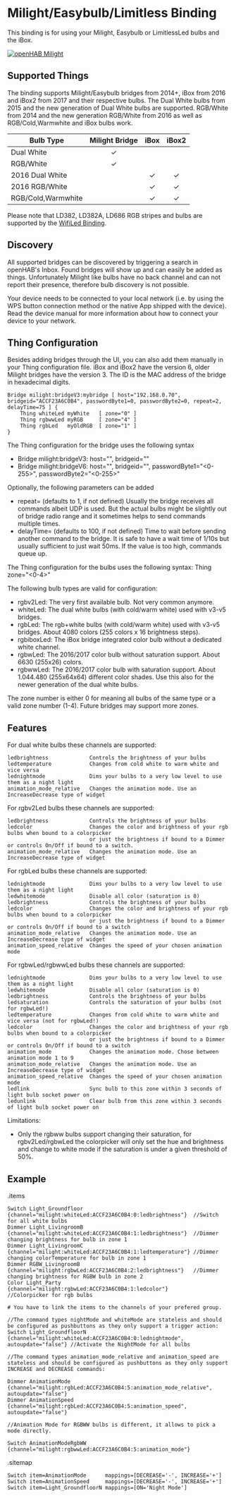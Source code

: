 # Milight/Easybulb/Limitless Binding

This binding is for using your Milight, Easybulb or LimitlessLed bulbs and the iBox.

[![openHAB Milight](https://img.youtube.com/vi/zNe9AkQbfmc/0.jpg)](https://www.youtube.com/watch?v=zNe9AkQbfmc)

## Supported Things

The binding supports Milight/Easybulb bridges from 2014+, iBox from 2016 and iBox2 from 2017 and their respective bulbs.
The Dual White bulbs from 2015 and the new generation of Dual White bulbs are supported.
RGB/White from 2014 and the new generation RGB/White from 2016 as well as RGB/Cold,Warmwhite and iBox bulbs work.

| Bulb Type          | Milight Bridge | iBox  | iBox2 |
|--------------------|:--------------:|:-----:|:-----:|
| Dual White         |       ✓        |       |       |
| RGB/White          |       ✓        |       |       |
| 2016 Dual White    |                |   ✓   |   ✓   |
| 2016 RGB/White     |                |   ✓   |   ✓   |
| RGB/Cold,Warmwhite |                |   ✓   |   ✓   |

Please note that LD382, LD382A, LD686 RGB stripes and bulbs are supported by the
[WifiLed Binding](https://www.openhab.org/addons/bindings/wifiled/).

## Discovery

All supported bridges can be discovered by triggering a search in openHAB's Inbox.
Found bridges will show up and can easily be added as things.
Unfortunately Milight like bulbs have no back channel and can not report their presence, therefore
bulb discovery is not possible.

Your device needs to be connected to your local network (i.e. by using the WPS button connection method or the native App shipped with the device).
Read the device manual for more information about how to connect your device to your network.

## Thing Configuration

Besides adding bridges through the UI, you can also add them manually in your Thing
configuration file.
iBox and iBox2 have the version 6, older Milight bridges have the version 3.
The ID is the MAC address of the bridge in hexadecimal digits.

    Bridge milight:bridgeV3:mybridge [ host="192.168.0.70", bridgeid="ACCF23A6C0B4", passwordByte1=0, passwordByte2=0, repeat=2, delayTime=75 ] {
        Thing whiteLed myWhite   [ zone="0" ]
        Thing rgbwwLed myRGB     [ zone="4" ]
        Thing rgbLed   myOldRGB  [ zone="1" ]
    }

The Thing configuration for the bridge uses the following syntax

* Bridge milight:bridgeV3:<any name> host="<IP-Address of bridge>", bridgeid="<mac>"
* Bridge milight:bridgeV6:<any name> host="<IP-Address of bridge>", bridgeid="<mac>", passwordByte1="<0-255>", passwordByte2="<0-255>"
    
Optionally, the following parameters can be added

* repeat=<integer> (defaults to 1, if not defined)
  Usually the bridge receives all commands albeit UDP is used. But the actual bulbs might be slightly out of bridge radio range and it sometimes helps to send commands multiple times.
* delayTime=<integer for ms> (defaults to 100, if not defined)
  Time to wait before sending another command to the bridge. It is safe to have a wait time of 1/10s but usually sufficient to just wait 50ms. If the value is too high, commands queue up.


The Thing configuration for the bulbs uses the following syntax:
Thing <type of bulb> <any name> zone="<0-4>"

The following bulb types are valid for configuration:

*   rgbv2Led:   The very first available bulb. Not very common anymore.
*   whiteLed:   The dual white bulbs (with cold/warm white) used with v3-v5 bridges.
*   rgbLed:     The rgb+white bulbs (with cold/warm white) used with v3-v5 bridges. About 4080 colors (255 colors x 16 brightness steps).
*   rgbiboxLed: The iBox bridge integrated color bulb without a dedicated white channel.
*   rgbwLed:    The 2016/2017 color bulb without saturation support. About 6630 (255x26) colors.
*   rgbwwLed:   The 2016/2017 color bulb with saturation support. About 1.044.480 (255x64x64) different color shades. Use this also for the newer generation of the dual white bulbs.

The zone number is either 0 for meaning all bulbs of the same type or a valid zone number (1-4).
Future bridges may support more zones.

## Features

For dual white bulbs these channels are supported:

    ledbrightness             Controls the brightness of your bulbs
    ledtemperature            Changes from cold white to warm white and vice versa
    lednightmode              Dims your bulbs to a very low level to use them as a night light
    animation_mode_relative   Changes the animation mode. Use an IncreaseDecrease type of widget

For rgbv2Led bulbs these channels are supported:

    ledbrightness             Controls the brightness of your bulbs
    ledcolor                  Changes the color and brightness of your rgb bulbs when bound to a colorpicker
                              or just the brightness if bound to a Dimmer or controls On/Off if bound to a switch.
    animation_mode_relative   Changes the animation mode. Use an IncreaseDecrease type of widget

For rgbLed bulbs these channels are supported:

    lednightmode              Dims your bulbs to a very low level to use them as a night light
    ledwhitemode              Disable all color (saturation is 0)
    ledbrightness             Controls the brightness of your bulbs
    ledcolor                  Changes the color and brightness of your rgb bulbs when bound to a colorpicker
                              or just the brightness if bound to a Dimmer or controls On/Off if bound to a switch
    animation_mode_relative   Changes the animation mode. Use an IncreaseDecrease type of widget
    animation_speed_relative  Changes the speed of your chosen animation mode

For rgbwLed/rgbwwLed bulbs these channels are supported:

    lednightmode              Dims your bulbs to a very low level to use them as a night light
    ledwhitemode              Disable all color (saturation is 0)
    ledbrightness             Controls the brightness of your bulbs
    ledsaturation             Controls the saturation of your bulbs (not for rgbwLed!)
    ledtemperature            Changes from cold white to warm white and vice versa (not for rgbwLed!)
    ledcolor                  Changes the color and brightness of your rgb bulbs when bound to a colorpicker
                              or just the brightness if bound to a Dimmer or controls On/Off if bound to a switch
    animation_mode            Changes the animation mode. Chose between animation mode 1 to 9
    animation_mode_relative   Changes the animation mode. Use an IncreaseDecrease type of widget
    animation_speed_relative  Changes the speed of your chosen animation mode
    ledlink                   Sync bulb to this zone within 3 seconds of light bulb socket power on
    ledunlink                 Clear bulb from this zone within 3 seconds of light bulb socket power on
    
Limitations:

*   Only the rgbww bulbs support changing their saturation, for rgbv2Led/rgbwLed the colorpicker will only set the hue and brightness and change to white mode if the saturation is under a given threshold of 50%.

## Example

.items

```
Switch Light_Groundfloor	{channel="milight:whiteLed:ACCF23A6C0B4:0:ledbrightness"}  //Switch for all white bulbs
Dimmer Light_LivingroomB	{channel="milight:whiteLed:ACCF23A6C0B4:1:ledbrightness"}  //Dimmer changing brightness for bulb in zone 1
Dimmer Light_LivingroomC	{channel="milight:whiteLed:ACCF23A6C0B4:1:ledtemperature"} //Dimmer changing colorTemperature for bulb in zone 1
Dimmer RGBW_LivingroomB		{channel="milight:rgbwLed:ACCF23A6C0B4:2:ledbrightness"}   //Dimmer changing brightness for RGBW bulb in zone 2
Color Light_Party           {channel="milight:rgbwLed:ACCF23A6C0B4:1:ledcolor"}        //Colorpicker for rgb bulbs

# You have to link the items to the channels of your prefered group.

//The command types nightMode and whiteMode are stateless and should be configured as pushbuttons as they only support a trigger action:
Switch Light_GroundfloorN	{channel="milight:whiteLed:ACCF23A6C0B4:0:lednightmode", autoupdate="false"} //Activate the NightMode for all bulbs

//The command types animation_mode_relative and animation_speed are stateless and should be configured as pushbuttons as they only support INCREASE and DECREASE commands:

Dimmer AnimationMode		{channel="milight:rgbLed:ACCF23A6C0B4:5:animation_mode_relative", autoupdate="false"}
Dimmer AnimationSpeed		{channel="milight:rgbLed:ACCF23A6C0B4:5:animation_speed", autoupdate="false"}

//Animation Mode for RGBWW bulbs is different, it allows to pick a mode directly.

Switch AnimationModeRgbWW	{channel="milight:rgbwwLed:ACCF23A6C0B4:5:animation_mode"}
```

.sitemap

```
Switch item=AnimationMode      mappings=[DECREASE='-', INCREASE='+']
Switch item=AnimationSpeed     mappings=[DECREASE='-', INCREASE='+']
Switch item=Light_GroundfloorN mappings=[ON='Night Mode']
```
